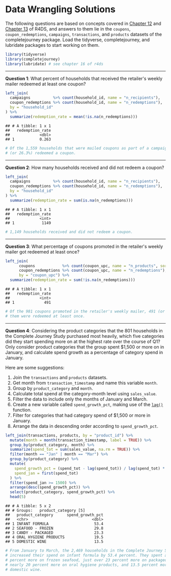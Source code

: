 Data Wrangling Solutions
================

The following questions are based on concepts covered in [Chapter 12](http://r4ds.had.co.nz/tidy-data.html) and [Chapter 13](http://r4ds.had.co.nz/relational-data.html) of R4DS, and answers to them lie in the `coupons`, `coupon_redemptions`, `campaigns`, `transactions`, and `products` datasets of the completejourney package. Load the tidyverse, completejourney, and lubridate packages to start working on them.

``` r
library(tidyverse)
library(completejourney)
library(lubridate) # see chapter 16 of r4ds
```

------------------------------------------------------------------------

**Question 1**: What percent of households that received the retailer's weekly mailer redeemed at least one coupon?

``` r
left_join(
  campaigns          %>% count(household_id, name = "n_recipients"),
  coupon_redemptions %>% count(household_id, name = "n_redemptions"), 
  by = "household_id"
) %>% 
  summarize(redemption_rate = mean(!is.na(n_redemptions)))
```

    ## # A tibble: 1 x 1
    ##   redemption_rate
    ##             <dbl>
    ## 1           0.263

``` r
# Of the 1,559 households that were mailed coupons as part of a campaign, 410
# (or 26.3%) redeemed a coupon.
```

------------------------------------------------------------------------

**Question 2**: How many households received and did not redeem a coupon?

``` r
left_join(
  campaigns          %>% count(household_id, name = "n_recipients"),
  coupon_redemptions %>% count(household_id, name = "n_redemptions"), 
  by = "household_id"
) %>% 
  summarize(redemption_rate = sum(is.na(n_redemptions)))
```

    ## # A tibble: 1 x 1
    ##   redemption_rate
    ##             <int>
    ## 1            1149

``` r
# 1,149 households received and did not redeem a coupon.
```

------------------------------------------------------------------------

**Question 3**: What percentage of coupons promoted in the retailer's weekly mailer got redeemed at least once?

``` r
left_join(
      coupons            %>% count(coupon_upc, name = "n_products", sort = TRUE),
      coupon_redemptions %>% count(coupon_upc, name = "n_redemptions"), 
      by = "coupon_upc") %>% 
  summarize(redemption_rate = sum(!is.na(n_redemptions)))
```

    ## # A tibble: 1 x 1
    ##   redemption_rate
    ##             <int>
    ## 1             491

``` r
# Of the 981 coupons promoted in the retailer's weekly mailer, 491 (or 50%) of
# them were redeemed at least once.
```

------------------------------------------------------------------------

**Question 4**: Considering the product categories that the 801 households in the Complete Journey Study purchased most heavily, which five categories did they start spending more on at the highest rate over the course of Q1? Only consider product categories that the group spent $1,500 or more on in January, and calculate spend growth as a percentage of category spend in January.

Here are some suggestions:
1. Join the `transactions` and `products` datasets.
2. Get month from `transaction_timestamp` and name this variable `month`.
3. Group by `product_category` and `month`.
4. Calculate total spend at the category-month level using `sales_value`.
5. Filter the data to include only the months of January and March.
6. Create a new variable called `spend_growth_pct`, making use of the [`lag()`](https://r4ds.had.co.nz/transform.html#mutate-funs) function.
7. Filter for categories that had category spend of $1,500 or more in January.
8. Arrange the data in descending order according to `spend_growth_pct`.

``` r
left_join(transactions, products, by = "product_id") %>%
  mutate(month = month(transaction_timestamp, label = TRUE)) %>%
  group_by(product_category, month) %>%
  summarize(spend_tot = sum(sales_value, na.rm = TRUE)) %>%
  filter(month == "Jan" | month == "Mar") %>%
  group_by(product_category) %>% 
  mutate(
    spend_growth_pct = (spend_tot - lag(spend_tot)) / lag(spend_tot) * 100,
    spend_jan = first(spend_tot)
  ) %>% 
  filter(spend_jan >= 1500) %>% 
  arrange(desc(spend_growth_pct)) %>% 
  select(product_category, spend_growth_pct) %>% 
  head(5)
```

    ## # A tibble: 5 x 2
    ## # Groups:   product_category [5]
    ##   product_category      spend_growth_pct
    ##   <chr>                            <dbl>
    ## 1 INFANT FORMULA                    53.4
    ## 2 SEAFOOD - FROZEN                  29.8
    ## 3 CANDY - PACKAGED                  23.3
    ## 4 ORAL HYGIENE PRODUCTS             19.5
    ## 5 DOMESTIC WINE                     13.5

``` r
# From January to March, the 2,469 households in the Complete Journey Study
# increased their spend on infant formula by 53.4 percent. They spent almost 30
# percent more on frozen seafood, just over 23 percent more on packaged candy,
# nearly 20 percent more on oral hygiene products, and 13.5 percent more on
# domestic wine.
```
